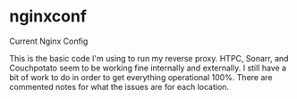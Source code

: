 # nginxconf
Current Nginx Config

This is the basic code I'm using to run my reverse proxy.  HTPC, Sonarr, and Couchpotato seem to be working fine internally and externally.  I still have a bit of work to do in order to get everything operational 100%.  There are commented notes for what the issues are for each location.
